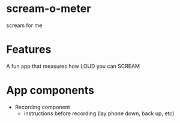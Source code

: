 # scream-o-meter
scream for me

# Features
A fun app that measures how LOUD you can SCREAM

# App components
- Recording component
  - instructions before recording (lay phone down, back up, etc)
